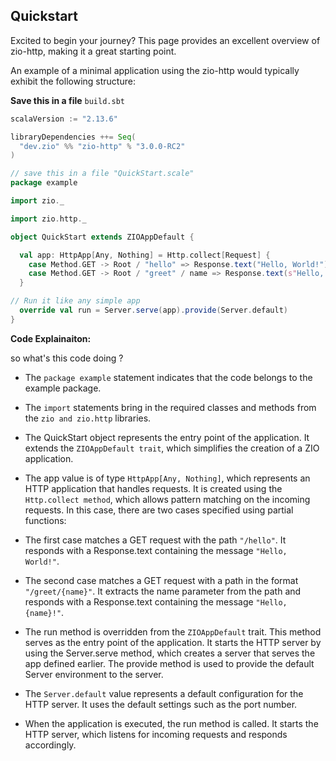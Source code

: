 ## Quickstart

Excited to begin your journey? This page provides an excellent overview of zio-http, making it a great starting point.

An example of a minimal application using the zio-http would typically exhibit the following structure:

**Save this in a file** `build.sbt`

```scala
scalaVersion := "2.13.6"

libraryDependencies ++= Seq(
  "dev.zio" %% "zio-http" % "3.0.0-RC2"
)
```

```scala
// save this in a file "QuickStart.scale"
package example

import zio._

import zio.http._

object QuickStart extends ZIOAppDefault {

  val app: HttpApp[Any, Nothing] = Http.collect[Request] {
    case Method.GET -> Root / "hello" => Response.text("Hello, World!")
    case Method.GET -> Root / "greet" / name => Response.text(s"Hello, $name!")
  }

// Run it like any simple app
  override val run = Server.serve(app).provide(Server.default)
}
```

**Code Explainaiton:**

so what's this code doing ?

- The `package example` statement indicates that the code belongs to the example package.

- The `import` statements bring in the required classes and methods from the `zio and zio.http` libraries.

- The QuickStart object represents the entry point of the application. It extends the `ZIOAppDefault trait`, which simplifies the creation of a ZIO application.

- The app value is of type `HttpApp[Any, Nothing]`, which represents an HTTP application that handles requests. It is created using the `Http.collect method`, which allows pattern matching on the incoming requests. In this case, there are two cases specified using partial functions:

- The first case matches a GET request with the path `"/hello"`. It responds with a Response.text containing the message `"Hello, World!"`.

- The second case matches a GET request with a path in the format `"/greet/{name}"`. It extracts the name parameter from the path and responds with a Response.text containing the message `"Hello, {name}!"`.

- The run method is overridden from the `ZIOAppDefault` trait. This method serves as the entry point of the application. It starts the HTTP server by using the Server.serve method, which creates a server that serves the app defined earlier. The provide method is used to provide the default Server environment to the server.

- The `Server.default` value represents a default configuration for the HTTP server. It uses the default settings such as the port number.

- When the application is executed, the run method is called. It starts the HTTP server, which listens for incoming requests and responds accordingly.
